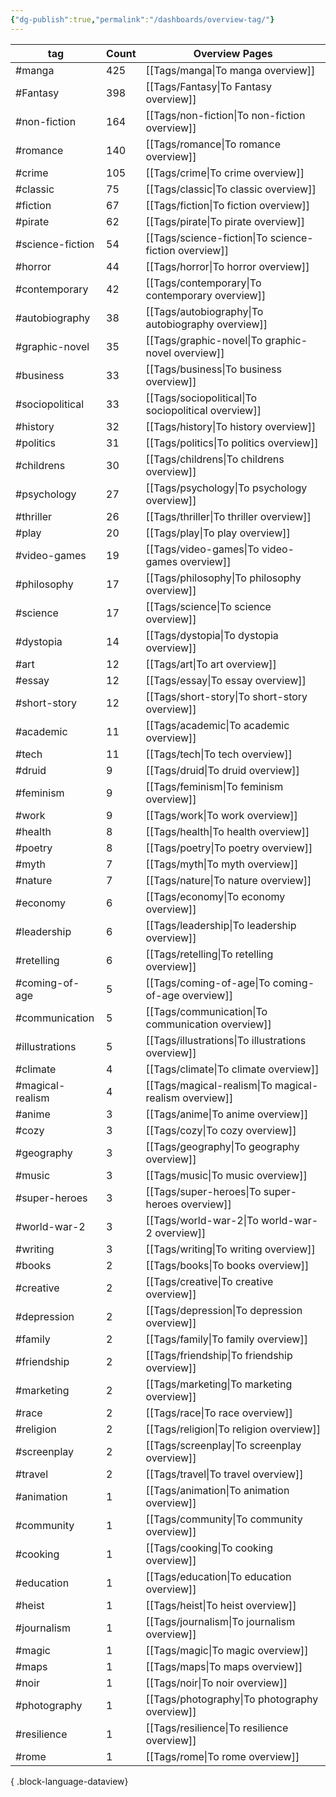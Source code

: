 ```yaml
---
{"dg-publish":true,"permalink":"/dashboards/overview-tag/"}
---
```



| tag              | Count | Overview Pages                                        |
| ---------------- | ----- | ----------------------------------------------------- |
| #manga           | 425   | [[Tags/manga\|To manga overview]]                     |
| #Fantasy         | 398   | [[Tags/Fantasy\|To Fantasy overview]]                 |
| #non-fiction     | 164   | [[Tags/non-fiction\|To non-fiction overview]]         |
| #romance         | 140   | [[Tags/romance\|To romance overview]]                 |
| #crime           | 105   | [[Tags/crime\|To crime overview]]                     |
| #classic         | 75    | [[Tags/classic\|To classic overview]]                 |
| #fiction         | 67    | [[Tags/fiction\|To fiction overview]]                 |
| #pirate          | 62    | [[Tags/pirate\|To pirate overview]]                   |
| #science-fiction | 54    | [[Tags/science-fiction\|To science-fiction overview]] |
| #horror          | 44    | [[Tags/horror\|To horror overview]]                   |
| #contemporary    | 42    | [[Tags/contemporary\|To contemporary overview]]       |
| #autobiography   | 38    | [[Tags/autobiography\|To autobiography overview]]     |
| #graphic-novel   | 35    | [[Tags/graphic-novel\|To graphic-novel overview]]     |
| #business        | 33    | [[Tags/business\|To business overview]]               |
| #sociopolitical  | 33    | [[Tags/sociopolitical\|To sociopolitical overview]]   |
| #history         | 32    | [[Tags/history\|To history overview]]                 |
| #politics        | 31    | [[Tags/politics\|To politics overview]]               |
| #childrens       | 30    | [[Tags/childrens\|To childrens overview]]             |
| #psychology      | 27    | [[Tags/psychology\|To psychology overview]]           |
| #thriller        | 26    | [[Tags/thriller\|To thriller overview]]               |
| #play            | 20    | [[Tags/play\|To play overview]]                       |
| #video-games     | 19    | [[Tags/video-games\|To video-games overview]]         |
| #philosophy      | 17    | [[Tags/philosophy\|To philosophy overview]]           |
| #science         | 17    | [[Tags/science\|To science overview]]                 |
| #dystopia        | 14    | [[Tags/dystopia\|To dystopia overview]]               |
| #art             | 12    | [[Tags/art\|To art overview]]                         |
| #essay           | 12    | [[Tags/essay\|To essay overview]]                     |
| #short-story     | 12    | [[Tags/short-story\|To short-story overview]]         |
| #academic        | 11    | [[Tags/academic\|To academic overview]]               |
| #tech            | 11    | [[Tags/tech\|To tech overview]]                       |
| #druid           | 9     | [[Tags/druid\|To druid overview]]                     |
| #feminism        | 9     | [[Tags/feminism\|To feminism overview]]               |
| #work            | 9     | [[Tags/work\|To work overview]]                       |
| #health          | 8     | [[Tags/health\|To health overview]]                   |
| #poetry          | 8     | [[Tags/poetry\|To poetry overview]]                   |
| #myth            | 7     | [[Tags/myth\|To myth overview]]                       |
| #nature          | 7     | [[Tags/nature\|To nature overview]]                   |
| #economy         | 6     | [[Tags/economy\|To economy overview]]                 |
| #leadership      | 6     | [[Tags/leadership\|To leadership overview]]           |
| #retelling       | 6     | [[Tags/retelling\|To retelling overview]]             |
| #coming-of-age   | 5     | [[Tags/coming-of-age\|To coming-of-age overview]]     |
| #communication   | 5     | [[Tags/communication\|To communication overview]]     |
| #illustrations   | 5     | [[Tags/illustrations\|To illustrations overview]]     |
| #climate         | 4     | [[Tags/climate\|To climate overview]]                 |
| #magical-realism | 4     | [[Tags/magical-realism\|To magical-realism overview]] |
| #anime           | 3     | [[Tags/anime\|To anime overview]]                     |
| #cozy            | 3     | [[Tags/cozy\|To cozy overview]]                       |
| #geography       | 3     | [[Tags/geography\|To geography overview]]             |
| #music           | 3     | [[Tags/music\|To music overview]]                     |
| #super-heroes    | 3     | [[Tags/super-heroes\|To super-heroes overview]]       |
| #world-war-2     | 3     | [[Tags/world-war-2\|To world-war-2 overview]]         |
| #writing         | 3     | [[Tags/writing\|To writing overview]]                 |
| #books           | 2     | [[Tags/books\|To books overview]]                     |
| #creative        | 2     | [[Tags/creative\|To creative overview]]               |
| #depression      | 2     | [[Tags/depression\|To depression overview]]           |
| #family          | 2     | [[Tags/family\|To family overview]]                   |
| #friendship      | 2     | [[Tags/friendship\|To friendship overview]]           |
| #marketing       | 2     | [[Tags/marketing\|To marketing overview]]             |
| #race            | 2     | [[Tags/race\|To race overview]]                       |
| #religion        | 2     | [[Tags/religion\|To religion overview]]               |
| #screenplay      | 2     | [[Tags/screenplay\|To screenplay overview]]           |
| #travel          | 2     | [[Tags/travel\|To travel overview]]                   |
| #animation       | 1     | [[Tags/animation\|To animation overview]]             |
| #community       | 1     | [[Tags/community\|To community overview]]             |
| #cooking         | 1     | [[Tags/cooking\|To cooking overview]]                 |
| #education       | 1     | [[Tags/education\|To education overview]]             |
| #heist           | 1     | [[Tags/heist\|To heist overview]]                     |
| #journalism      | 1     | [[Tags/journalism\|To journalism overview]]           |
| #magic           | 1     | [[Tags/magic\|To magic overview]]                     |
| #maps            | 1     | [[Tags/maps\|To maps overview]]                       |
| #noir            | 1     | [[Tags/noir\|To noir overview]]                       |
| #photography     | 1     | [[Tags/photography\|To photography overview]]         |
| #resilience      | 1     | [[Tags/resilience\|To resilience overview]]           |
| #rome            | 1     | [[Tags/rome\|To rome overview]]                       |

{ .block-language-dataview}